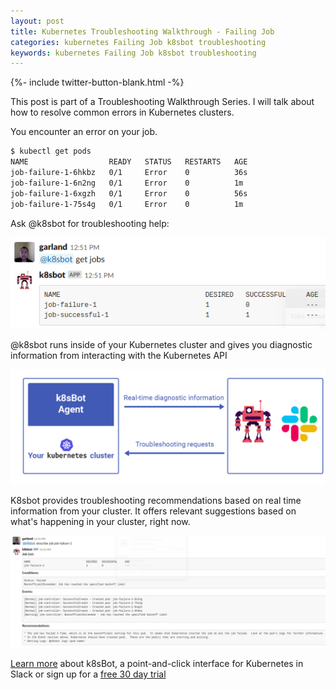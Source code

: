 ```yaml
---
layout: post
title: Kubernetes Troubleshooting Walkthrough - Failing Job
categories: kubernetes Failing Job k8sbot troubleshooting
keywords: kubernetes Failing Job k8sbot troubleshooting
---
```

{%- include twitter-button-blank.html -%}

This post is part of a Troubleshooting Walkthrough Series. I will talk about how to resolve common errors in Kubernetes clusters.

You encounter an error on your job.

```bash
$ kubectl get pods
NAME                  READY   STATUS   RESTARTS   AGE
job-failure-1-6hkbz   0/1     Error    0          36s
job-failure-1-6n2ng   0/1     Error    0          1m
job-failure-1-6xgzh   0/1     Error    0          56s
job-failure-1-75s4g   0/1     Error    0          1m
```

Ask @k8sbot for troubleshooting help:

![get jobs](/assets/blog/images/workflow/failing-job/failed-job-1.png)

@k8sbot runs inside of your Kubernetes cluster and gives you diagnostic information
from interacting with the Kubernetes API

![get ingress](/assets/blog/images/workflow/k8sbot-agent-request.png)

K8sbot provides troubleshooting recommendations based on real time information
from your cluster.  It offers relevant suggestions based on what's happening
in your cluster, right now.

![trace ingress](/assets/blog/images/workflow/failing-job/failed-job-2.png)

<A HREF="https://managedkube.com">Learn more</a> about k8sBot, a point-and-click interface for Kubernetes in Slack or sign up for a <A HREF="https://managedkube.com/free-k8sbot-trial-signup">free 30 day trial</a>
